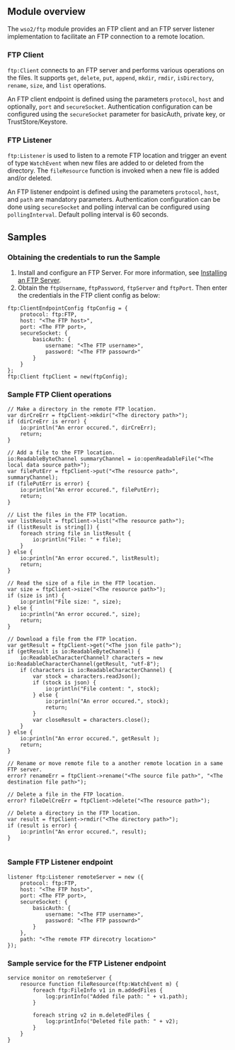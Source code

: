 ## Module overview
The `wso2/ftp` module provides an FTP client and an FTP server listener implementation to facilitate an FTP connection to a remote location. 

### FTP Client
`ftp:Client` connects to an FTP server and performs various operations on the files. It supports `get`, `delete`, `put`, `append`, `mkdir`, `rmdir`, `isDirectory`,  `rename`, `size`, and `list` operations.

An FTP client endpoint is defined using the parameters `protocol`, `host` and optionally, `port` and `secureSocket`.  Authentication configuration can be configured using the `secureSocket` parameter for basicAuth, private key, or TrustStore/Keystore.

### FTP Listener
`ftp:Listener` is used to listen to a remote FTP location and trigger an event of type `WatchEvent` when new files are added to or deleted from the directory. The `fileResource` function is invoked when a new file is added and/or deleted.

An FTP listener endpoint is defined using the parameters `protocol`, `host`, and  `path` are mandatory parameters.  Authentication configuration can be done using `secureSocket` and polling interval can be configured using `pollingInterval`. Default polling interval is 60 seconds.


## Samples

### Obtaining the credentials to run the Sample

1. Install and configure an FTP Server. 
For more information, see [Installing an FTP Server](https://www.unixmen.com/install-configure-ftp-server-ubuntu/).
2. Obtain the `ftpUsername`, `ftpPassword`, `ftpServer` and `ftpPort`.
Then enter the credentials in the FTP client config as below:

```ballerina
ftp:ClientEndpointConfig ftpConfig = {
    protocol: ftp:FTP,
    host: "<The FTP host>",
    port: <The FTP port>,
    secureSocket: {
        basicAuth: {
            username: "<The FTP username>",
            password: "<The FTP passowrd>"
        }
    }
};
ftp:Client ftpClient = new(ftpConfig);
```
### Sample FTP Client operations 

```ballerina
// Make a directory in the remote FTP location.
var dirCreErr = ftpClient->mkdir("<The directory path>");
if (dirCreErr is error) {
    io:println("An error occured.", dirCreErr);
    return;
}

// Add a file to the FTP location.
io:ReadableByteChannel summaryChannel = io:openReadableFile("<The local data source path>");
var filePutErr = ftpClient->put("<The resource path>", summaryChannel);    
if (filePutErr is error) {
    io:println("An error occured.", filePutErr);
    return;
}

// List the files in the FTP location.
var listResult = ftpClient->list("<The resource path>");
if (listResult is string[]) {
    foreach string file in listResult {
        io:println("File: " + file);
    }
} else {
    io:println("An error occured.", listResult);
    return;
}

// Read the size of a file in the FTP location.
var size = ftpClient->size("<The resource path>");
if (size is int) {
    io:println("File size: ", size);
} else {
    io:println("An error occured.", size);
    return;
}

// Download a file from the FTP location.
var getResult = ftpClient->get("<The json file path>");
if (getResult is io:ReadableByteChannel) {
    io:ReadableCharacterChannel? characters = new io:ReadableCharacterChannel(getResult, "utf-8");
    if (characters is io:ReadableCharacterChannel) {
        var stock = characters.readJson();
        if (stock is json) {
            io:println("File content: ", stock);
        } else {
            io:println("An error occured.", stock);
            return;
        }
        var closeResult = characters.close();
    }
} else {
    io:println("An error occured.", getResult );
    return;
}

// Rename or move remote file to a another remote location in a same FTP server.
error? renameErr = ftpClient->rename("<The source file path>", "<The destination file path>");

// Delete a file in the FTP location.
error? fileDelCreErr = ftpClient->delete("<The resource path>");

// Delete a directory in the FTP location.
var result = ftpClient->rmdir("<The directory path>");
if (result is error) {
    io:println("An error occured.", result); 
}
   
```
### Sample FTP Listener endpoint
```ballerina
listener ftp:Listener remoteServer = new ({
    protocol: ftp:FTP,
    host: "<The FTP host>",
    port: <The FTP port>,
    secureSocket: {
        basicAuth: {
            username: "<The FTP username>",
            password: "<The FTP passowrd>"
        }
    },
    path: "<The remote FTP direcotry location>"
});
```
### Sample service for the FTP Listener endpoint
```ballerina
service monitor on remoteServer {
    resource function fileResource(ftp:WatchEvent m) {
        foreach ftp:FileInfo v1 in m.addedFiles {
            log:printInfo("Added file path: " + v1.path);
        }
        
        foreach string v2 in m.deletedFiles {
            log:printInfo("Deleted file path: " + v2);
        }
    }
}
```
